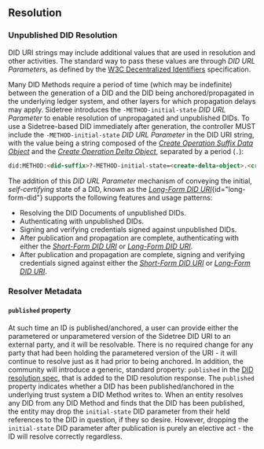 

## Resolution


<!--
2. The `recovery_reveal_value` MUST be the value that corresponds to the currently valid _Recovery Commitment_ - if it DOES NOT, cease processing the operation and move to the next operation in the array.
    3. The included signature MUST a signature over the operation values that validates against the currently valid _Recovery Public Key_ - if it DOES NOT, cease processing the operation and move to the next operation in the array.
    4. With the reveal value and signature validated, persist the operation data within the implementation to hold this and future operational data, and retain the [_Initial Recovery Commitment_](#initial-recovery-commitment) and [_Initial Recovery Key](#initial-recovery-key) values from [_Anchor File Create Entries_](#anchor-file-create-entry) for use in validating a future Recovery operation.
-->

### Unpublished DID Resolution

DID URI strings may include additional values that are used in resolution and other activities. The standard way to pass these values are through _DID URL Parameters_, as defined by the [W3C Decentralized Identifiers](https://w3c.github.io/did-core/) specification.

Many DID Methods require a period of time (which may be indefinite) between the generation of a DID and the DID being anchored/propagated in the underlying ledger system, and other layers for which propagation delays may apply. Sidetree introduces the `-METHOD-initial-state` _DID URL Parameter_ to enable resolution of unpropagated and unpublished DIDs. To use a Sidetree-based DID immediately after generation, the controller MUST include the `-METHOD-initial-state` _DID URL Parameter_ in the DID URI string, with the value being a string composed of the [_Create Operation Suffix Data Object_](#create-suffix-data-object) and the [_Create Operation Delta Object_](#create-delta-object), separated by a period (`.`):

```html
did:METHOD:<did-suffix>?-METHOD-initial-state=<create-delta-object>.<create-suffix-data-object>
```

The addition of this _DID URL Parameter_ mechanism of conveying the initial, _self-certifying_ state of a DID, known as the [_Long-Form DID URI_](#long-form-did){id="long-form-did"} supports the following features and usage patterns:

- Resolving the DID Documents of unpublished DIDs.
- Authenticating with unpublished DIDs.
- Signing and verifying credentials signed against unpublished DIDs.
- After publication and propagation are complete, authenticating with either the [_Short-Form DID URI_](#short-form-did) or [_Long-Form DID URI_](#long-form-did).
- After publication and propagation are complete, signing and verifying credentials signed against either the [_Short-Form DID URI_](#short-form-did) or [_Long-Form DID URI_](#long-form-did).

### Resolver Metadata

#### `published` property

At such time an ID is published/anchored, a user can provide either the parametered or unparametered version of the Sidetree DID URI to an external party, and it will be resolvable. There is no required change for any party that had been holding the parametered version of the URI - it will continue to resolve just as it had prior to being anchored. In addition, the community will introduce a generic, standard property: `published` in the [DID resolution spec](https://w3c-ccg.github.io/did-resolution/#output-resolvermetadata), that is added to the DID resolution response. The `published` property indicates whether a DID has been published/anchored in the underlying trust system a DID Method writes to. When an entity resolves any DID from any DID Method and finds that the DID has been published, the entity may drop the `initial-state` DID parameter from their held references to the DID in question, if they so desire. However, dropping the `initial-state` DID parameter after publication is purely an elective act - the ID will resolve correctly regardless.